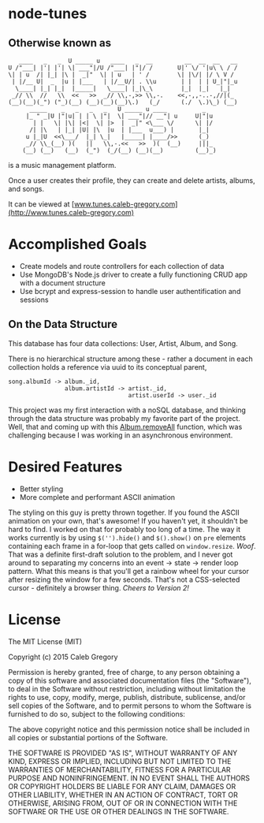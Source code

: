# node-tunes
## Otherwise known as
```
   ____   _   _  U _____ u   ____   _  __         __  __  __   __
U /"___| |'| |'| \| ___"|/U /"___| |"|/ /       U|' \/ '|u\ \ / /
\| | u  /| |_| |\ |  _|"  \| | u   | ' /        \| |\/| |/ \ V /
 | |/__ U|  _  |u | |___   | |/__U/| . \\u       | |  | | U_|"|_u
  \____| |_| |_|  |_____|   \____| |_|\_\        |_|  |_|   |_|
 _// \\  //   \\  <<   >>  _// \\,-,>> \\,-.    <<,-,,-..-,//|(_
(__)(__)(_") ("_)(__) (__)(__)(__)\.)   (_/      (./  \.)\_) (__)
      _____    _   _   _   _   U _____ u ____          _
     |_ " _|U |"|u| | | \ |"|  \| ___"|// __"| u     U|"|u
       | |   \| |\| |<|  \| |>  |  _|" <\___ \/      \| |/
      /| |\   | |_| |U| |\  |u  | |___  u___) |       |_|
     u |_|U  <<\___/  |_| \_|   |_____| |____/>>      (_)
     _// \\_(__) )(   ||   \\,-.<<   >>  )(  (__)     |||_
    (__) (__)   (__)  (_")  (_/(__) (__)(__)         (__)_)
```
is a music management platform.

Once a user creates their profile, they can create and delete artists, albums, and
songs.

It can be viewed at
[www.tunes.caleb-gregory.com](http://www.tunes.caleb-gregory.com)

# Accomplished Goals
- Create models and route controllers for each collection of data
- Use MongoDB's Node.js driver to create a fully functioning CRUD app
  with a document structure
- Use bcrypt and express-session to handle user authentification and
  sessions

## On the Data Structure
This database has four data collections: User, Artist, Album, and
Song.

There is no hierarchical structure among these - rather a document in
each collection holds a reference via uuid to its conceptual parent,
```
song.albumId -> album._id,
                album.artistId -> artist._id,
                                  artist.userId -> user._id
```
This project was my first interaction with a noSQL database, and
thinking through the data structure was probably my favorite part of the
project. Well, that and coming up with this
[Album.removeAll](https://github.com/calebgregory/node-tunes/blob/master/models/Album.js#L67-L80) function, which was challenging because I was working in an asynchronous environment.

# Desired Features

- Better styling
- More complete and performant ASCII animation

The styling on this guy is pretty thrown together. If you found the
ASCII animation on your own, that's awesome! If you haven't yet, it
shouldn't be hard to find. I worked on that for probably too long of a
time. The way it works currently is by using `$('').hide()` and `$().show()` on `pre` elements containing each frame in a for-loop that gets called on `window.resize`. _Woof_. That was a definite first-draft solution to the problem, and I never got around to separating my concerns into an event -> state -> render loop pattern. What this means is that you'll get a rainbow wheel for your cursor after resizing the window for a few seconds. That's not a CSS-selected cursor - definitely a browser thing. _Cheers to Version 2!_

# License
The MIT License (MIT)

Copyright (c) 2015 Caleb Gregory

Permission is hereby granted, free of charge, to any person obtaining a
copy
of this software and associated documentation files (the "Software"), to
deal
in the Software without restriction, including without limitation the
rights
to use, copy, modify, merge, publish, distribute, sublicense, and/or
sell
copies of the Software, and to permit persons to whom the Software is
furnished to do so, subject to the following conditions:

The above copyright notice and this permission notice shall be included
in all
copies or substantial portions of the Software.

THE SOFTWARE IS PROVIDED "AS IS", WITHOUT WARRANTY OF ANY KIND, EXPRESS
OR
IMPLIED, INCLUDING BUT NOT LIMITED TO THE WARRANTIES OF MERCHANTABILITY,
FITNESS FOR A PARTICULAR PURPOSE AND NONINFRINGEMENT. IN NO EVENT SHALL
THE
AUTHORS OR COPYRIGHT HOLDERS BE LIABLE FOR ANY CLAIM, DAMAGES OR OTHER
LIABILITY, WHETHER IN AN ACTION OF CONTRACT, TORT OR OTHERWISE, ARISING
FROM,
OUT OF OR IN CONNECTION WITH THE SOFTWARE OR THE USE OR OTHER DEALINGS
IN THE
SOFTWARE.
